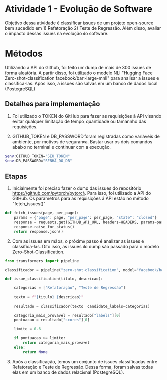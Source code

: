 # Atividade 1 - Evolução de Software

Objetivo dessa atividade é classificar issues de um projeto open-source bem sucedido em 1) Refatoração 2) Teste de Regressão. Além disso, avaliar o impacto dessas issues na evolução do software.


# Métodos

Utilizando a API do Github, foi feito um dump de mais de 300 issues de forma aleatória. A partir disso, foi utilizado o modelo NLI "Hugging Face Zero-shot-classification facebook/bart-large-mnli" para analisar a issues e classifica-las. Após isso, a issues são salvas em um banco de dados local (PostegreSQL)

## Detalhes para implementação

1. Foi utilizado o TOKEN do GitHub para fazer as requisições á API visando evitar qualquer limitação de tempo, quantidade ou tamannho das requisições.

2. GITHUB_TOKEN e DB_PASSWORD foram registradas como variáveis de ambiente, por motivos de segurança. Bastar usar os dois comandos abaixo no terminal e continuar com a execução.




```sh
$env:GITHUB_TOKEN="SEU_TOKEN"
$env:DB_PASSWORD="SENHA_DO_DB"

```
## Etapas

1. Inicialmente foi preciso fazer o dump das issues do repositório https://github.com/pytorch/pytorch. Para isso, foi utilizado a API do GitHub. Os parametros para as requisições á API estão no método "fetch_issues()"

```python
def fetch_issues(page, per_page):
    params = {"page": page, "per_page": per_page, "state": "closed"}
    response = requests.get(GITHUB_API_URL, headers=HEADERS, params=params)
    response.raise_for_status()
    return response.json()
```

2. Com as issues em mãos, o próximo passo é analizar as issues e classifica-las. Dito isso, as issues do dump são passado para o modelo Zero-Shot-Classification.

```python
from transformers import pipeline

classificador = pipeline("zero-shot-classification", model="facebook/bart-large-mnli")

def issue_classification(titulo, descricao):
 
    categorias = ["Refatoração", "Teste de Regressão"]
    
    texto = f"{titulo} {descricao}"
    
    resultado = classificador(texto, candidate_labels=categorias)

    categoria_mais_provavel = resultado["labels"][0]
    pontuacao = resultado["scores"][0]

    limite = 0.6  

    if pontuacao >= limite:
        return categoria_mais_provavel
    else:
        return None

```

3. Após a classificação, temos um conjunto de issues classificadas entre Refatoração e Teste de Regressão. Dessa forma, foram salvas todas elas em um banco de dados relacional (PostegreSQL).

